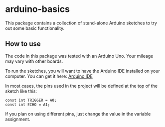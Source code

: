 # arduino-basics
This package contains a collection of stand-alone Arduino sketches to try out some basic functionality.
## How to use
The code in this package was tested with an Arduino Uno.  Your mileage may vary with other boards.

To run the sketches, you will want to have the Arduino IDE installed on your computer.  You can get it here: [Arduino IDE](https://www.arduino.cc/en/Main/Software)

In most cases, the pins used in the project will be defined at the top of the sketch like this:
```
const int TRIGGER = A0;
const int ECHO = A1;
```
If you plan on using different pins, just change the value in the variable assignment.
